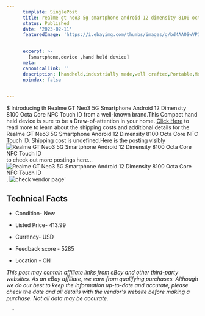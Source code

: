 ```yaml
---
      template: SinglePost
      title: realme gt neo3 5g smartphone android 12 dimensity 8100 octa core nfc touch id
      status: Published
      date: '2023-02-11'
      featuredImage: 'https://i.ebayimg.com/thumbs/images/g/bd4AAOSwVP1iP9Te/s-l225.jpg'
       

      excerpt: >-
        [smartphone,device ,hand held device]
      meta:
      canonicalLink: ''
      description: [handheld,industrially made,well crafted,Portable,Mobile,Compact,Convenient,Lightweight,Maneuverable,Man-portable,Miniature,Carriable,Hand-held,Light,Holdable,Transportable,Mobile device,Pocket-sized,On-the-go,Wireless,Cordless,Compact size,Convenient size, smartphone,device ,hand held device]
      noindex: false
      

---
```

$
      Introducing th Realme GT Neo3 5G Smartphone Android 12 Dimensity 8100 Octa Core NFC Touch ID from a well-known brand.This Compact hand held device is sure to be a Draw-of-attention in your home. [Click Here](https://www.ebay.com/itm/154918801227?hash=item2411e14f4b%3Ag%3Abd4AAOSwVP1iP9Te&mkevt=1&mkcid=1&mkrid=711-53200-19255-0&campid=%253CePNCampaignId%253E&customid=%253CreferenceId%253E&toolid=10049) to read more to learn about the shipping costs and additional details for the Realme GT Neo3 5G Smartphone Android 12 Dimensity 8100 Octa Core NFC Touch ID. Shipping cost is undefined.Here is the posting visibly ![Realme GT Neo3 5G Smartphone Android 12 Dimensity 8100 Octa Core NFC Touch ID](https://i.ebayimg.com/thumbs/images/g/bd4AAOSwVP1iP9Te/s-l225.jpg) to check out more postings here... ![Realme GT Neo3 5G Smartphone Android 12 Dimensity 8100 Octa Core NFC Touch ID](https://i.ebayimg.com/images/g/bd4AAOSwVP1iP9Te/s-l960.jpg), ![check vendor page](https://origin-galleryplus.ebayimg.com/ws/web/154918801227_2_0_1/225x225.jpg,https://origin-galleryplus.ebayimg.com/ws/web/154918801227_3_0_1/225x225.jpg,https://origin-galleryplus.ebayimg.com/ws/web/154918801227_4_0_1/225x225.jpg,https://origin-galleryplus.ebayimg.com/ws/web/154918801227_5_0_1/225x225.jpg,https://origin-galleryplus.ebayimg.com/ws/web/154918801227_6_0_1/225x225.jpg,https://origin-galleryplus.ebayimg.com/ws/web/154918801227_7_0_1/225x225.jpg)'

      

 ## Technical Facts 



     
      

 - Condition- New 


      

 - Listed Price- 413.99 


      

 - Currency- USD 


      

 - Feedback score - 5285 


      

 - Location - CN 


      
      

 *_This post may contain affiliate links from eBay and other third-party websites. As an eBay affiliate, we earn from qualifying purchases. Although we do our best to keep the information up-to-date and accurate, please check the date and all details with the vendor's website before making a purchase. Not all data may be accurate._*




      -
